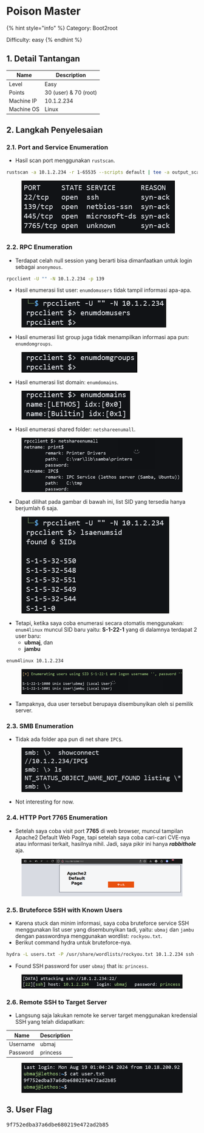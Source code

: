 # Poison Master

{% hint style="info" %}
Category: Boot2root

Difficulty: easy
{% endhint %}

## 1. Detail Tantangan

| Name       | Description           |
| ---------- | --------------------- |
| Level      | Easy                  |
| Points     | 30 (user) & 70 (root) |
| Machine IP | 10.1.2.234            |
| Machine OS | Linux                 |

## 2. Langkah Penyelesaian

### 2.1. Port and Service Enumeration

* Hasil scan port menggunakan `rustscan`.

```bash
rustscan -a 10.1.2.234 -r 1-65535 --scripts default | tee -a output_scan_all_ports.txt
```

<figure><img src="../.gitbook/assets/image (26).png" alt=""><figcaption></figcaption></figure>

### 2.2. RPC Enumeration

* Terdapat celah null session yang berarti bisa dimanfaatkan untuk login sebagai `anonymous`.

```bash
rpcclient -U "" -N 10.1.2.234 -p 139
```

* Hasil enumerasi list user: `enumdomusers` tidak tampil informasi apa-apa.

<figure><img src="../.gitbook/assets/image (27).png" alt=""><figcaption></figcaption></figure>

* Hasil enumerasi list group juga tidak menampilkan informasi apa pun: `enumdomgroups`.

<figure><img src="../.gitbook/assets/image (28).png" alt=""><figcaption></figcaption></figure>

* Hasil enumerasi list domain: `enumdomains`.

<figure><img src="../.gitbook/assets/image (29).png" alt=""><figcaption></figcaption></figure>

* Hasil enumerasi shared folder: `netshareenumall`.

<figure><img src="../.gitbook/assets/image (30).png" alt=""><figcaption></figcaption></figure>

* Dapat dilihat pada gambar di bawah ini, list SID yang tersedia hanya berjumlah 6 saja.

<figure><img src="../.gitbook/assets/image (31).png" alt=""><figcaption></figcaption></figure>

* Tetapi, ketika saya coba enumerasi secara otomatis menggunakan: `enum4linux` muncul SID baru yaitu: **S-1-22-1** yang di dalamnya terdapat 2 user baru:
  * **ubmaj**, dan
  * **jambu**

```bash
enum4linux 10.1.2.234
```

<figure><img src="../.gitbook/assets/image (32).png" alt=""><figcaption></figcaption></figure>

* Tampaknya, dua user tersebut berupaya disembunyikan oleh si pemilik server.

### 2.3. SMB Enumeration

* Tidak ada folder apa pun di net share `IPC$`.

<figure><img src="../.gitbook/assets/image (33).png" alt=""><figcaption></figcaption></figure>

* Not interesting for now.

### 2.4. HTTP Port 7765 Enumeration

* Setelah saya coba visit port **7765** di web browser, muncul tampilan Apache2 Default Web Page, tapi setelah saya coba cari-cari CVE-nya atau informasi terkait, hasilnya nihil. Jadi, saya pikir ini hanya _**rabbithole**_ aja.

<figure><img src="../.gitbook/assets/image (34).png" alt=""><figcaption></figcaption></figure>

### 2.5. Bruteforce SSH with Known Users

* Karena stuck dan minim informasi, saya coba bruteforce service SSH menggunakan list user yang disembunyikan tadi, yaitu: `ubmaj` dan `jambu` dengan passwordnya menggunakan wordlist: `rockyou.txt`.
* Berikut command hydra untuk bruteforce-nya.

```bash
hydra -L users.txt -P /usr/share/wordlists/rockyou.txt 10.1.2.234 ssh -t 4
```

* Found SSH password for user `ubmaj` that is: `princess`.

<figure><img src="../.gitbook/assets/image (35).png" alt=""><figcaption></figcaption></figure>

### 2.6. Remote SSH to Target Server

* Langsung saja lakukan remote ke server target menggunakan kredensial SSH yang telah didapatkan:

| Name     | Description |
| -------- | ----------- |
| Username | ubmaj       |
| Password | princess    |

<figure><img src="../.gitbook/assets/image (36).png" alt=""><figcaption></figcaption></figure>

## 3. User Flag

<kbd>9f752edba37a6dbe680219e472ad2b85</kbd>
